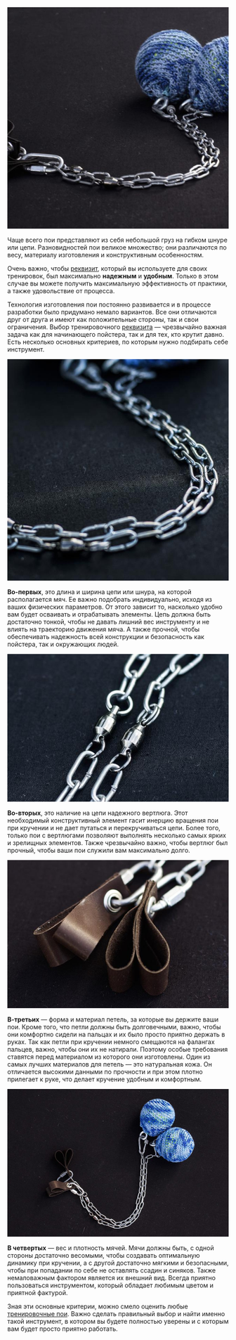 <div class="float-left small"><img src="/images/square/articles/choose/purple-balls.jpg"></div>

Чаще всего пои представляют из себя небольшой груз на гибком шнуре или цепи. Разновидностей пои великое множество; они различаются по весу, материалу изготовления и конструктивным особенностям.

Очень важно, чтобы [реквизит](/shop/1), который вы используете для своих тренировок, был максимально **надежным** и **удобным**. Только в этом случае вы можете получить максимальную эффективность от практики, а также удовольствие от процесса.

Технология изготовления пои постоянно развивается и в процессе разработки было придумано немало вариантов. Все они отличаются друг от друга и имеют как положительные стороны, так и свои ограничения. Выбор тренировочного [реквизита](/shop/1) — чрезвычайно важная задача как для начинающего пойстера, так и для тех, кто крутит давно. Есть несколько основных критериев, по которым нужно подбирать себе инструмент.

<div class="float-right small"><img src="/images/square/articles/choose/chain.jpg"></div>

**Во-первых**, это длина и ширина цепи или шнура, на которой располагается мяч. Ее важно подобрать индивидуально, исходя из ваших физических параметров. От этого зависит то, насколько удобно вам будет осваивать и отрабатывать элементы. Цепь должна быть достаточно тонкой, чтобы не давать лишний вес инструменту и не влиять на траекторию движения мяча. А также прочной, чтобы обеспечивать надежность всей конструкции и безопасность как пойстера, так и окружающих людей.

<div class="float-left small"><img src="/images/square/articles/choose/spinner.jpg"></div>

**Во-вторых**, это наличие на цепи надежного вертлюга. Этот необходимый конструктивный элемент гасит инерцию вращения пои при кручении и не дает путаться и перекручиваться цепи. Более того, только пои с вертлюгами позволяют выполнять несколько самых ярких и зрелищных элементов. Также чрезвычайно важно, чтобы вертлюг был прочный, чтобы ваши пои служили вам максимально долго.

<div class="float-right small"><img src="/images/square/articles/choose/loops.jpg"></div>

**В-третьих** — форма и материал петель, за которые вы держите ваши пои. Кроме того, что петли должны быть долговечными, важно, чтобы они комфортно сидели на пальцах и их было просто приятно держать в руках. Так как петли при кручении немного смещаются на фалангах пальцев, важно, чтобы они их не натирали. Поэтому особые требования ставятся перед материалом из которого они изготовлены. Один из самых лучших материалов для петель — это натуральная кожа. Он отличается высокими данными по прочности и при этом плотно прилегает к руке, что делает кручение удобным и комфортным.

<div class="float-left small"><img src="/images/square/articles/choose/purple-balls2.jpg"></div>

**В четвертых** — вес и плотность мячей. Мячи должны быть, с одной стороны достаточно весомыми, чтобы создавать оптимальную динамику при кручении, а с другой достаточно мягкими и безопасными, чтобы при попадании по себе не оставлять ссадин и синяков. Также немаловажным фактором является их внешний вид. Всегда приятно пользоваться инструментом, который обладает любимым цветом и приятной фактурой.

Зная эти основные критерии, можно смело оценить любые [тренировочные пои](/shop/1). Важно сделать правильный выбор и найти именно такой инструмент, в котором вы будете полностью уверены и с которым вам будет просто приятно работать.